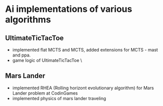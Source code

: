 # Ai implementations of various algorithms
## UltimateTicTacToe
- implemented flat MCTS and MCTS, added extensions for MCTS - mast and ppa.
- game logic of UltimateTicTacToe
\
## Mars Lander
- implemented RHEA (Rolling horizont evolutionary algorithm) for Mars Lander problem at CodinGames
- implemented physics of mars lander traveling
